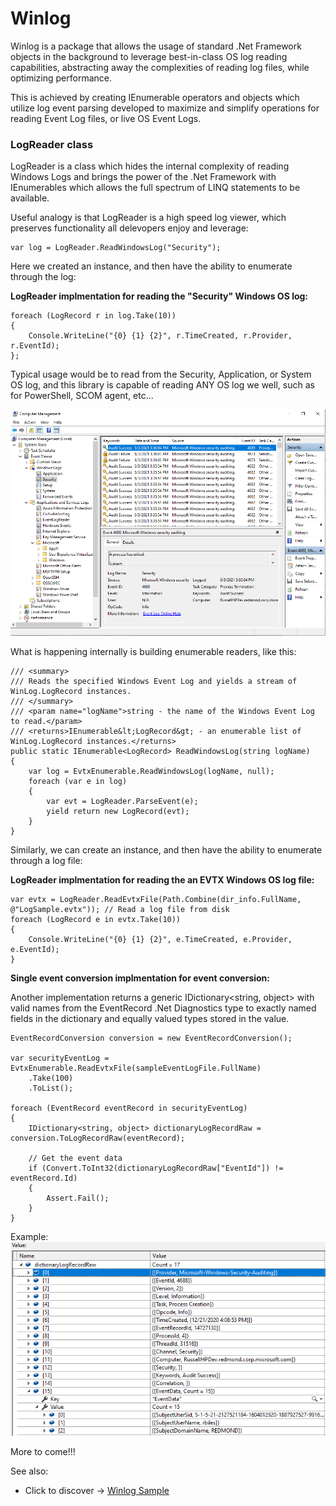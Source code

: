# Winlog
Winlog is a package that allows the usage of standard .Net Framework objects in the background to leverage best-in-class OS log reading capabilities, abstracting away the complexities of reading log files, while optimizing performance.

This is achieved by creating IEnumerable operators and objects which utilize log event parsing developed to maximize and simplify operations for reading Event Log files, or live OS Event Logs.

### LogReader class

LogReader is a class which hides the internal complexity of reading Windows Logs and brings the power of the .Net Framework with IEnumerables which allows the full spectrum of LINQ statements to be available.

Useful analogy is that LogReader is a high speed log viewer, which preserves functionality all delevopers enjoy and leverage:

    var log = LogReader.ReadWindowsLog("Security");

Here we created an instance, and then have the ability to enumerate through the log:

**LogReader implmentation for reading the "Security" Windows OS log:**

	foreach (LogRecord r in log.Take(10))
	{
		Console.WriteLine("{0} {1} {2}", r.TimeCreated, r.Provider, r.EventId);
	};

Typical usage would be to read from the Security, Application, or System OS log, and this library is capable of reading ANY OS log we well, such as for PowerShell, SCOM agent, etc...

![WindowsOSLogSample.png](WindowsOSLogSample.png)

What is happening internally is building enumerable readers, like this:

    /// <summary>
    /// Reads the specified Windows Event Log and yields a stream of WinLog.LogRecord instances.
    /// </summary>
    /// <param name="logName">string - the name of the Windows Event Log  to read.</param>
    /// <returns>IEnumerable&lt;LogRecord&gt; - an enumerable list of WinLog.LogRecord instances.</returns>
    public static IEnumerable<LogRecord> ReadWindowsLog(string logName)
    {
        var log = EvtxEnumerable.ReadWindowsLog(logName, null);
        foreach (var e in log)
        {
            var evt = LogReader.ParseEvent(e);
            yield return new LogRecord(evt);
        }
    }

Similarly, we can create an instance, and then have the ability to enumerate through a log file:

**LogReader implmentation for reading the an EVTX Windows OS log file:**

    var evtx = LogReader.ReadEvtxFile(Path.Combine(dir_info.FullName, @"LogSample.evtx")); // Read a log file from disk
    foreach (LogRecord e in evtx.Take(10))
    {
        Console.WriteLine("{0} {1} {2}", e.TimeCreated, e.Provider, e.EventId);
    }

**Single event conversion implmentation for event conversion:**


Another implementation returns a generic IDictionary<string, object> with valid names from the EventRecord .Net Diagnostics type to exactly named fields in the dictionary and equally valued types stored in the value.

    EventRecordConversion conversion = new EventRecordConversion();

    var securityEventLog = EvtxEnumerable.ReadEvtxFile(sampleEventLogFile.FullName)
        .Take(100)
        .ToList();

    foreach (EventRecord eventRecord in securityEventLog)
    {
        IDictionary<string, object> dictionaryLogRecordRaw = conversion.ToLogRecordRaw(eventRecord);

        // Get the event data
        if (Convert.ToInt32(dictionaryLogRecordRaw["EventId"]) != eventRecord.Id)
        {
            Assert.Fail();
        }
    }

Example:
![WindowsEventRawDictionary.png](WindowsEventRawDictionary.png)

More to come!!!

See also:

- Click to discover -> [Winlog Sample](../Samples/WinLog/Readme.md)
